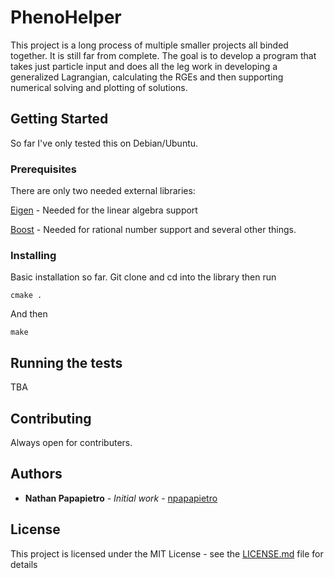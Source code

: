# PhenoHelper

This project is a long process of multiple smaller projects all binded together. It is still far from complete. The goal is to develop a program that takes just particle input and does all the leg work in developing a generalized Lagrangian, calculating the RGEs and then supporting numerical solving and plotting of solutions.

## Getting Started

So far I've only tested this on Debian/Ubuntu.

### Prerequisites

There are only two needed external libraries:

[Eigen](http://eigen.tuxfamily.org/index.php?title=Main_Page) - Needed for the linear algebra support

[Boost](http://www.boost.org/) - Needed for rational number support and several other things.


### Installing

Basic installation so far. Git clone and cd into the library then run
```
cmake .
```

And then 

```
make
```

## Running the tests

TBA

## Contributing

Always open for contributers.

## Authors

* **Nathan Papapietro** - *Initial work* - [npapapietro](https://github.com/npapapietro)

## License

This project is licensed under the MIT License - see the [LICENSE.md](LICENSE.md) file for details


